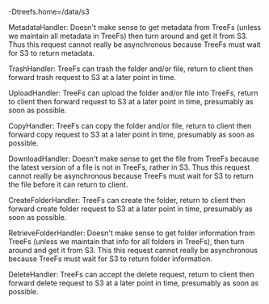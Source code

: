 -Dtreefs.home=/data/s3

MetadataHandler:
Doesn't make sense to get metadata from TreeFs (unless we maintain all metadata in TreeFs) then turn
around and get it from S3.  Thus this request cannot really be asynchronous because TreeFs must wait
for S3 to return metadata.

TrashHandler:
TreeFs can trash the folder and/or file, return to client then forward trash request to S3 at
a later point in time.

UploadHandler:
TreeFs can upload the folder and/or file into TreeFs, return to client then forward request to S3 at
a later point in time, presumably as soon as possible.

CopyHandler:
TreeFs can copy the folder and/or file, return to client then forward copy request to S3 at a
later point in time, presumably as soon as possible.

DownloadHandler:
Doesn't make sense to get the file from TreeFs because the latest version of a file is not in
TreeFs, rather in S3.  Thus this request cannot really be asynchronous because TreeFs must wait
for S3 to return the file before it can return to client.

CreateFolderHandler:
TreeFs can create the folder, return to client then forward create folder request to S3 at
a later point in time, presumably as soon as possible.

RetrieveFolderHandler:
Doesn't make sense to get folder information from TreeFs (unless we maintain that info for all
folders in TreeFs), then turn around and get it from S3.  This this request cannot really be
asynchronous because TreeFs must wait for S3 to return folder information.

DeleteHandler:
TreeFs can accept the delete request, return to client then forward delete request to S3 at a
later point in time, presumably as soon as possible.

